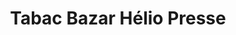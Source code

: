 ---
title: "Tabac Bazar Hélio Presse"
url: /le-cap-dagde/tabac-bazar-helio-presse/
shop: marchand de journaux
---